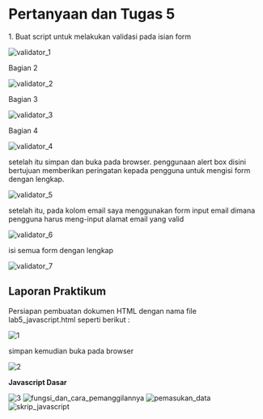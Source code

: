 <h1> Pertanyaan dan Tugas 5 </h1>
<p> 
1. Buat script untuk melakukan validasi pada isian form
  
  
![validator_1](https://user-images.githubusercontent.com/101866805/163550237-454999a3-a350-46a3-9ab8-d977e6bfb5f7.png)
<p> Bagian 2
  
  ![validator_2](https://user-images.githubusercontent.com/101866805/163550454-080756ea-6675-4cb2-80f1-77bcb57aad09.png)
<p> Bagian 3
  
  ![validator_3](https://user-images.githubusercontent.com/101866805/163550652-f71b6da9-19d1-4391-80fd-ff1421d6551e.png)
<p> Bagian 4
  
  
  
  ![validator_4](https://user-images.githubusercontent.com/101866805/163550721-f8bfab6d-870b-4cee-80b7-485bf6d48aec.png)
<p> setelah itu simpan dan buka pada browser. penggunaan alert box disini bertujuan memberikan peringatan kepada pengguna untuk mengisi form dengan lengkap.
  
  
  ![validator_5](https://user-images.githubusercontent.com/101866805/163551440-1766f0ce-7eb8-4c00-a0d8-5f3faf5bce39.png)
<p>setelah itu, pada kolom email saya menggunakan form input email dimana pengguna harus meng-input alamat email yang valid
  
  
 ![validator_6](https://user-images.githubusercontent.com/101866805/163551559-acd04a41-1822-481c-a7e2-7973d560ee15.png)
<p> isi semua form dengan lengkap
  
  ![validator_7](https://user-images.githubusercontent.com/101866805/163551150-7cb5c1a1-5b55-4d8d-8777-cdfa56d14025.png)
<p>
  <h2> Laporan Praktikum </h2>
  <p> Persiapan pembuatan dokumen HTML dengan nama file lab5_javascript.html seperti berikut :
  
  ![1](https://user-images.githubusercontent.com/101866805/163551840-2951dd2e-3ce7-4806-bfac-4826e55d5d4e.png)
<p> simpan kemudian buka pada browser
  
  ![2](https://user-images.githubusercontent.com/101866805/163551910-15cafe54-af85-462c-a74b-da422cd56c68.png)
<p> 
  
  <b>Javascript Dasar </b>
      
 
 ![3](https://user-images.githubusercontent.com/101866805/163554736-9ed0f57b-05e2-4c42-8a53-e540eadd9440.png)
![fungsi_dan_cara_pemanggilannya](https://user-images.githubusercontent.com/101866805/163554745-9acdce89-eff1-4591-8514-ba8c2818f232.png)
![pemasukan_data](https://user-images.githubusercontent.com/101866805/163554749-ed90f6e6-686f-436e-bb7d-fbba4af8da47.png)
![skrip_javascript](https://user-images.githubusercontent.com/101866805/163554755-39de3c1c-e2cc-450d-a222-8af45c6d304b.png)

